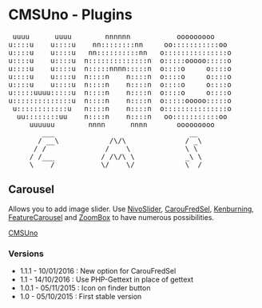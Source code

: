 CMSUno - Plugins
================

<pre>
 uuuu      uuuu        nnnnnn           ooooooooo
u::::u    u::::u    nn::::::::nn     oo:::::::::::oo
u::::u    u::::u   nn::::::::::nn   o:::::::::::::::o
u::::u    u::::u  n::::::::::::::n  o:::::ooooo:::::o
u::::u    u::::u  n:::::nnnn:::::n  o::::o     o::::o
u::::u    u::::u  n::::n    n::::n  o::::o     o::::o
u::::u    u::::u  n::::n    n::::n  o::::o     o::::o
u:::::uuuu:::::u  n::::n    n::::n  o::::o     o::::o
u::::::::::::::u  n::::n    n::::n  o:::::ooooo:::::o
 u::::::::::::u   n::::n    n::::n  o:::::::::::::::o
  uu::::::::uu    n::::n    n::::n   oo:::::::::::oo
     uuuuuu        nnnn      nnnn       ooooooooo
        ___                                __
       / __\            /\/\              / _\
      / /              /    \             \ \
     / /___           / /\/\ \            _\ \
     \____/           \/    \/            \__/
</pre>

## Carousel ##

Allows you to add image slider.
Use [NivoSlider](https://github.com/gilbitron/Nivo-Slider),
[CarouFredSel](https://github.com/gilbitron/carouFredSel),
[Kenburning](https://github.com/simbirsk/kenburning-slider),
[FeatureCarousel](http://www.bkosborne.com/jquery-feature-carousel) and
[ZoomBox](http://grafikart.github.io/Zoombox) to have numerous possibilities.

[CMSUno](https://github.com/boiteasite/cmsuno)

### Versions ###

* 1.1.1 - 10/01/2016 : New option for CarouFredSel
* 1.1 - 14/10/2016 : Use PHP-Gettext in place of gettext
* 1.0.1 - 05/11/2015 : Icon on finder button
* 1.0 - 05/10/2015 : First stable version